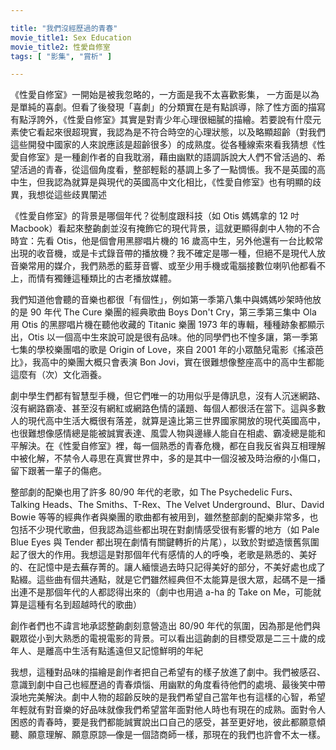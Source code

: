 ```yaml
---

title: "我們沒經歷過的青春"
movie_title1: Sex Education
movie_title2: 性愛自修室 
tags: [ "影集", "賞析" ]

---
```


《性愛自修室》一開始是被我忽略的，一方面是我不太喜歡影集， 一方面是以為是單純的喜劇。但看了後發現「喜劇」的分類實在是有點誤導，除了性方面的描寫有點浮誇外，《性愛自修室》其實是對青少年心理很細膩的描繪。若要說有什麼元素使它看起來很超現實，我認為是不符合時空的心理狀態，以及略顯超齡（對我們這些開發中國家的人來說應該是超齡很多）的成熟度。從各種線索來看我猜想《性愛自修室》是一種創作者的自我耽溺，藉由幽默的語調訴說大人們不曾活過的、希望活過的青春，從這個角度看，整部輕鬆的基調上多了一點惆悵。我不是英國的高中生，但我認為就算是與現代的英國高中文化相比，《性愛自修室》也有明顯的歧異，我想從這些歧異闡述

《性愛自修室》的背景是哪個年代？從制度跟科技（如 Otis 媽媽拿的 12 吋 Macbook）看起來整齣劇並沒有掩飾它的現代背景，這就更顯得劇中人物的不合時宜：先看 Otis，他是個會用黑膠唱片機的 16 歲高中生，另外他還有一台比較常出現的收音機，或是卡式錄音帶的播放機？我不確定是哪一種，但絕不是現代人放音樂常用的媒介，我們熟悉的藍芽音響、或至少用手機或電腦接數位喇叭他都看不上，而情有獨鍾這種類比的古老播放媒體。

我們知道他會聽的音樂也都很「有個性」，例如第一季第八集中與媽媽吵架時他放的是 90 年代 The Cure 樂團的經典歌曲 Boys Don't Cry，第三季第三集中 Ola 用 Otis 的黑膠唱片機在聽他收藏的 Titanic 樂團 1973 年的專輯，種種跡象都顯示出，Otis 以一個高中生來說可說是很有品味。他的同學們也不惶多讓，第一季第七集的學校樂團唱的歌是 Origin of Love，來自 2001 年的小眾酷兒電影《搖滾芭比》，我高中的樂團大概只會表演 Bon Jovi，實在很難想像整座高中的高中生都能這麼有（次）文化涵養。

劇中學生們都有智慧型手機，但它們唯一的功用似乎是傳訊息，沒有人沉迷網路、沒有網路霸凌、甚至沒有網紅或網路色情的議題、每個人都很活在當下。這與多數人的現代高中生活大概很有落差，就算是遠比第三世界國家開放的現代英國高中，也很難想像感情總是能被誠實表達、風雲人物與邊緣人能自在相處、霸凌總是能和平解決。在《性愛自修室》裡，每一個熟悉的青春危機，都在自我反省與互相理解中被化解，不禁令人尋思在真實世界中，多的是其中一個沒被及時治療的小傷口，留下跟著一輩子的傷疤。

整部劇的配樂也用了許多 80/90 年代的老歌，如 The Psychedelic Furs、Talking Heads、The Smiths、T-Rex、The Velvet Underground、Blur、David Bowie 等等的經典作者與樂團的歌曲都有被用到，雖然整部劇的配樂非常多，也包括不少現代歌曲，但我認為這些都出現在對劇情感受很有影響的地方（如 Pale Blue Eyes 與 Tender 都出現在劇情有關鍵轉折的片尾），以致於對塑造懷舊氛圍起了很大的作用。我想這是對那個年代有感情的人的呼喚，老歌是熟悉的、美好的、在記憶中是去蕪存菁的。讓人緬懷過去時只記得美好的部分，不美好處也成了點綴。這些曲有個共通點，就是它們雖然經典但不太能算是很大眾，起碼不是一播出連不是那個年代的人都認得出來的（劇中也用過 a-ha 的 Take on Me，可能就算是這種有名到超越時代的歌曲）

創作者們也不諱言地承認整齣劇刻意營造出 80/90 年代的氛圍，因為那是他們與觀眾從小到大熟悉的電視電影的背景。可以看出這齣劇的目標受眾是二三十歲的成年人、是離高中生活有點遙遠但又記憶鮮明的年紀

我想，這種對品味的描繪是創作者把自己希望有的樣子放進了劇中。我們被感召、意識到劇中自己也經歷過的青春煩惱、用幽默的角度看待他們的處境、最後笑中帶淚地完美解決。劇中人物的超齡反映的是我們希望自己當年也有這樣的心智，希望年輕就有對音樂的好品味就像我們希望當年面對他人時也有現在的成熟。面對令人困惑的青春時，要是我們都能誠實說出口自己的感受，甚至更好地，彼此都願意傾聽、願意理解、願意原諒—像是一個諮商師一樣，那現在的我們也許會不太一樣。
